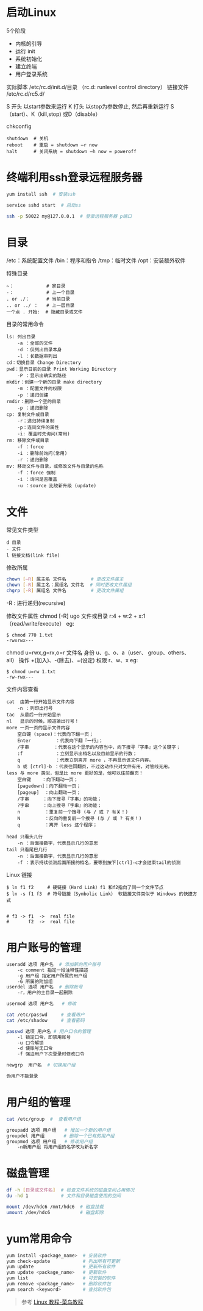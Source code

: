 # 启动Linux
5个阶段
- 内核的引导
- 运行 init
- 系统初始化
- 建立终端
- 用户登录系统


实际脚本 /etc/rc.d/init.d/目录 （rc.d: runlevel control directory）
链接文件 /etc/rc.d/rc5.d/

S 开头 以start参数来运行
K 打头 以stop为参数停止, 然后再重新运行
S（start）、K（kill,stop) 或D（disable）

chkconfig
```shell
shutdown  # 关机
reboot    # 重启 = shutdown –r now
halt      # 关闭系统 = shutdown –h now = poweroff
```
# 终端利用ssh登录远程服务器
```bash
yum install ssh  # 安装ssh

service sshd start  # 启动ss

ssh -p 50022 my@127.0.0.1  # 登录远程服务器 p端口
```

# 目录
/etc：系统配置文件
/bin：程序和指令
/tmp：临时文件
/opt：安装额外软件

特殊目录
```shell
~：            # 家目录
-：            # 上一个目录
. or ./：      # 当前目录
.. or ../ ：   # 上一层目录
一个点 . 开始:  # 隐藏目录或文件
```

目录的常用命令

```
ls: 列出目录 
    -a ：全部的文件 
    -d ：仅列出目录本身
    -l ：长数据串列出
cd：切换目录 Change Directory
pwd：显示目前的目录 Print Working Directory
    -P ：显示出确实的路径
mkdir：创建一个新的目录 make directory
    -m ：配置文件的权限
    -p ：递归创建
rmdir：删除一个空的目录
    -p ：递归删除
cp: 复制文件或目录
    -r：递归持续复制
    -p：连同文件的属性
    -i: 覆盖时先询问(常用)
rm: 移除文件或目录
    -f ：force
    -i ：删除前询问(常用)
    -r ：递归删除
mv: 移动文件与目录，或修改文件与目录的名称
    -f ：force 强制
    -i ：询问是否覆盖
    -u ：source 比较新升级 (update)
```

# 文件

常见文件类型
```
d 目录
- 文件
l 链接文档(link file)
```

修改所属
```bash
chown [–R] 属主名 文件名         # 更改文件属主
chown [-R] 属主名：属组名 文件名  # 同时更改文件属组
chgrp [-R] 属组名 文件名         # 更改文件属组
```
-R : 进行递归(recursive)

修改文件属性
chmod [-R] ugo 文件或目录 
r:4 + w:2 + x:1 （read/write/execute）
eg: 
```
$ chmod 770 1.txt
-rwxrwx---
```

chmod u=rwx,g=rx,o=r 文件名
身份 u、g、o、a（user、 group、others、all）
操作 +(加入)、-(除去)、=(设定)
权限 r、w、x
eg: 
```
$ chmod u=rw 1.txt
-rw-rwx---
```


文件内容查看
```
cat  由第一行开始显示文件内容
    -n ：列印出行号
tac  从最后一行开始显示
nl   显示的时候，顺道输出行号！
more 一页一页的显示文件内容
    空白键 (space)：代表向下翻一页；
    Enter         ：代表向下翻『一行』；
    /字串         ：代表在这个显示的内容当中，向下搜寻『字串』这个关键字；
    :f            ：立刻显示出档名以及目前显示的行数；
    q             ：代表立刻离开 more ，不再显示该文件内容。
    b 或 [ctrl]-b ：代表往回翻页，不过这动作只对文件有用，对管线无用。
less 与 more 类似，但是比 more 更好的是，他可以往前翻页！
    空白键    ：向下翻动一页；
    [pagedown]：向下翻动一页；
    [pageup]  ：向上翻动一页；
    /字串     ：向下搜寻『字串』的功能；
    ?字串     ：向上搜寻『字串』的功能；
    n         ：重复前一个搜寻 (与 / 或 ? 有关！)
    N         ：反向的重复前一个搜寻 (与 / 或 ? 有关！)
    q         ：离开 less 这个程序；

head 只看头几行
    -n ：后面接数字，代表显示几行的意思
tail 只看尾巴几行
    -n ：后面接数字，代表显示几行的意思
    -f ：表示持续侦测后面所接的档名，要等到按下[ctrl]-c才会结束tail的侦测
```

Linux 链接
```
$ ln f1 f2     # 硬链接（Hard Link）f1 和f2指向了同一个文件节点
$ ln -s f1 f3  # 符号链接（Symbolic Link） 软链接文件类似于 Windows 的快捷方式


# f3 -> f1  ->  real file
#       f2  ->  real file
```

# 用户账号的管理
```bash
useradd 选项 用户名  # 添加新的用户账号
    -c comment 指定一段注释性描述
    -g 用户组 指定用户所属的用户组
    -G 所属的附加组
userdel 选项 用户名  # 删除帐号
    -r，用户的主目录一起删除

usermod 选项 用户名   # 修改

cat /etc/passwd     # 查看用户
cat /etc/shadow     # 查看密码

passwd 选项 用户名 # 用户口令的管理
    -l 锁定口令，即禁用账号
    -u 口令解锁
    -d 使账号无口令
    -f 强迫用户下次登录时修改口令

newgrp  用户名  # 切换用户组

伪用户不能登录
```

# 用户组的管理
```bash
cat /etc/group  #  查看用户组

groupadd 选项 用户组   # 增加一个新的用户组
groupdel 用户组       # 删除一个已有的用户组
groupmod 选项 用户组   # 修改用户组
    -n新用户组 将用户组的名字改为新名字

```

# 磁盘管理
```bash
df -h [目录或文件名]  # 检查文件系统的磁盘空间占用情况
du -hd 1            # 文件和目录磁盘使用的空间

mount /dev/hdc6 /mnt/hdc6  # 磁盘挂载
umount /dev/hdc6           # 磁盘卸除
```
# yum常用命令
```bash
yum install <package_name>  # 安装软件
yum check-update            # 列出所有可更新
yum update                  # 更新所有软件
yum update <package_name>   # 更新软件
yum list                    # 可安裝的软件
yum remove <package_name>   # 删除软件包
yum search <keyword>        # 查找软件包
```

>参考
>[Linux 教程-菜鸟教程](https://www.runoob.com/linux/linux-tutorial.html)